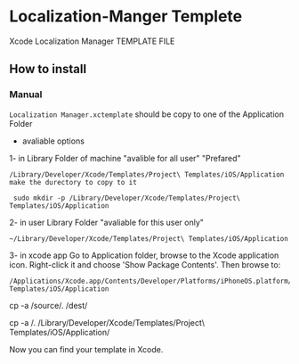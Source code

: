 # Localization-Manger Templete
Xcode Localization Manager TEMPLATE FILE


## How to install


### Manual
`Localization Manager.xctemplate` should be copy to one of the  Application Folder

- avaliable options  

1- in Library Folder of machine  "avalible for all user"  "Prefared"
```
/Library/Developer/Xcode/Templates/Project\ Templates/iOS/Application 
make the durectory to copy to it 

 sudo mkdir -p /Library/Developer/Xcode/Templates/Project\ Templates/iOS/Application
 ```

2- in user Library Folder  "avaliable for this user only"
```
~/Library/Developer/Xcode/Templates/Project\ Templates/iOS/Application
```

3- in xcode app 
Go to Application folder, browse to the Xcode application icon. Right-click it and choose 'Show Package Contents'. Then browse to:
```
/Applications/Xcode.app/Contents/Developer/Platforms/iPhoneOS.platform/Developer/Library/Xcode/Templates/Project\ Templates/iOS/Application
```


cp -a /source/. /dest/

cp -a /. /Library/Developer/Xcode/Templates/Project\ Templates/iOS/Application/

 Now you can find your template in Xcode.
